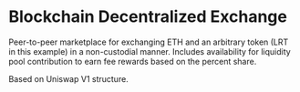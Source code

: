 # Blockchain Decentralized Exchange
Peer-to-peer marketplace for exchanging ETH and an arbitrary token (LRT in this example) in a non-custodial manner. Includes availability for liquidity pool contribution to earn fee rewards based on the percent share.

Based on Uniswap V1 structure.


